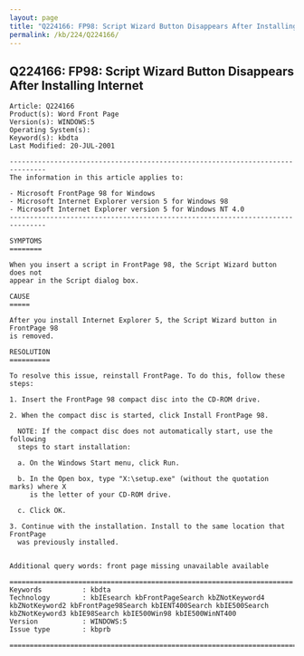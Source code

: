 ```yaml
---
layout: page
title: "Q224166: FP98: Script Wizard Button Disappears After Installing Internet"
permalink: /kb/224/Q224166/
---
```


## Q224166: FP98: Script Wizard Button Disappears After Installing Internet

	Article: Q224166
	Product(s): Word Front Page
	Version(s): WINDOWS:5
	Operating System(s): 
	Keyword(s): kbdta
	Last Modified: 20-JUL-2001
	
	-------------------------------------------------------------------------------
	The information in this article applies to:
	
	- Microsoft FrontPage 98 for Windows 
	- Microsoft Internet Explorer version 5 for Windows 98 
	- Microsoft Internet Explorer version 5 for Windows NT 4.0 
	-------------------------------------------------------------------------------
	
	SYMPTOMS
	========
	
	When you insert a script in FrontPage 98, the Script Wizard button does not
	appear in the Script dialog box.
	
	CAUSE
	=====
	
	After you install Internet Explorer 5, the Script Wizard button in FrontPage 98
	is removed.
	
	RESOLUTION
	==========
	
	To resolve this issue, reinstall FrontPage. To do this, follow these steps:
	
	1. Insert the FrontPage 98 compact disc into the CD-ROM drive.
	
	2. When the compact disc is started, click Install FrontPage 98.
	
	  NOTE: If the compact disc does not automatically start, use the following
	  steps to start installation:
	
	  a. On the Windows Start menu, click Run.
	
	  b. In the Open box, type "X:\setup.exe" (without the quotation marks) where X
	     is the letter of your CD-ROM drive.
	
	  c. Click OK.
	
	3. Continue with the installation. Install to the same location that FrontPage
	  was previously installed.
	
	
	Additional query words: front page missing unavailable available
	
	======================================================================
	Keywords          : kbdta 
	Technology        : kbIEsearch kbFrontPageSearch kbZNotKeyword4 kbZNotKeyword2 kbFrontPage98Search kbIENT400Search kbIE500Search kbZNotKeyword3 kbIE98Search kbIE500Win98 kbIE500WinNT400
	Version           : WINDOWS:5
	Issue type        : kbprb
	
	=============================================================================
	
